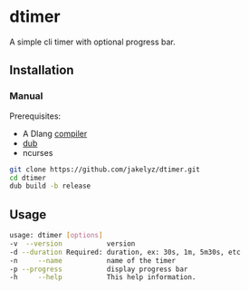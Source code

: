 # dtimer

A simple cli timer with optional progress bar.

## Installation

### Manual

Prerequisites:

- A Dlang [compiler](https://wiki.dlang.org/Compilers)
- [dub](https://code.dlang.org/packages/dub)
- ncurses

```bash
git clone https://github.com/jakelyz/dtimer.git
cd dtimer
dub build -b release
```

## Usage

```bash
usage: dtimer [options]
-v  --version           version
-d --duration Required: duration, ex: 30s, 1m, 5m30s, etc
-n     --name           name of the timer
-p --progress           display progress bar
-h     --help           This help information.
```
